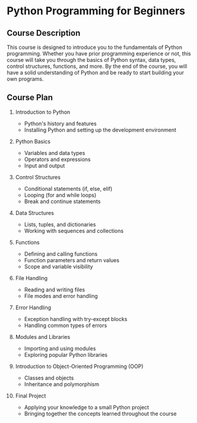 # Python Programming for Beginners

## Course Description

This course is designed to introduce you to the fundamentals of Python programming. Whether you have prior programming experience or not, this course will take you through the basics of Python syntax, data types, control structures, functions, and more. By the end of the course, you will have a solid understanding of Python and be ready to start building your own programs.

## Course Plan

1. Introduction to Python
   - Python's history and features
   - Installing Python and setting up the development environment

2. Python Basics
   - Variables and data types
   - Operators and expressions
   - Input and output

3. Control Structures
   - Conditional statements (if, else, elif)
   - Looping (for and while loops)
   - Break and continue statements

4. Data Structures
   - Lists, tuples, and dictionaries
   - Working with sequences and collections

5. Functions
   - Defining and calling functions
   - Function parameters and return values
   - Scope and variable visibility

6. File Handling
   - Reading and writing files
   - File modes and error handling

7. Error Handling
   - Exception handling with try-except blocks
   - Handling common types of errors

8. Modules and Libraries
   - Importing and using modules
   - Exploring popular Python libraries

9. Introduction to Object-Oriented Programming (OOP)
   - Classes and objects
   - Inheritance and polymorphism

10. Final Project
    - Applying your knowledge to a small Python project
    - Bringing together the concepts learned throughout the course
